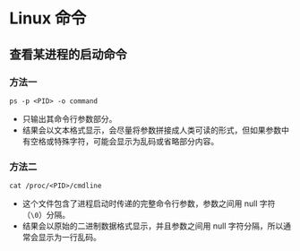 # Linux 命令

## 查看某进程的启动命令

### 方法一

```
ps -p <PID> -o command
```

- 只输出其命令行参数部分。
- 结果会以文本格式显示，会尽量将参数拼接成人类可读的形式，但如果参数中有空格或特殊字符，可能会显示为乱码或省略部分内容。

### 方法二

```
cat /proc/<PID>/cmdline
```

- 这个文件包含了进程启动时传递的完整命令行参数，参数之间用 null 字符（`\0`）分隔。
- 结果会以原始的二进制数据格式显示，并且参数之间用 null 字符分隔，所以通常会显示为一行乱码。